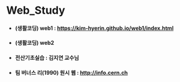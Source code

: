 # Web_Study
- #### (생활코딩) web1 : https://kim-hyerin.github.io/web1/index.html
- #### (생활코딩) web2
- #### 전산기초실습 : 김지연 교수님
- #### 팀 버너스 리(1990) 원시 웹 : http://info.cern.ch

